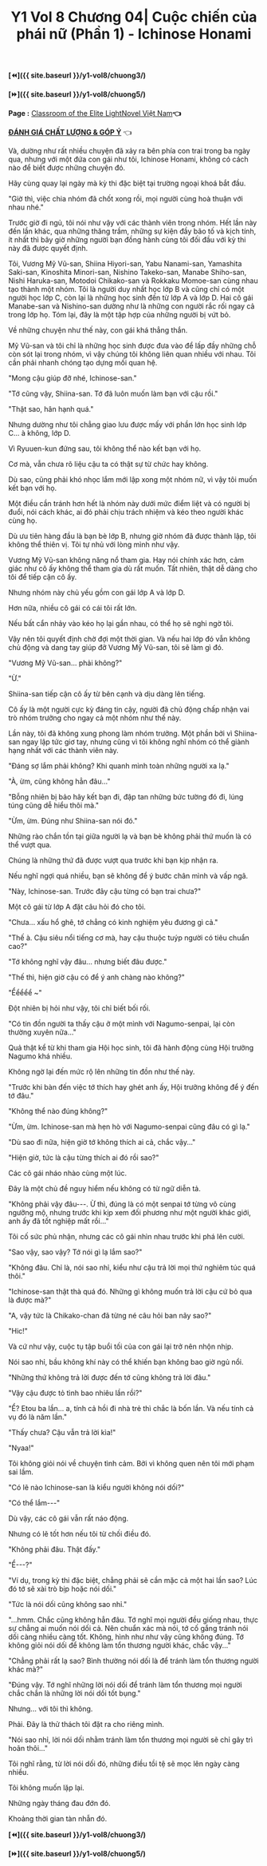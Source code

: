 ﻿---
layout: post
title: Y1 Vol 8 Chương 04| Cuộc chiến của phái nữ (Phần 1) - Ichinose Honami
permalink: /y1-vol8/chuong4/
---

**[⏪]({{ site.baseurl }}/y1-vol8/chuong3/)**

**[⏩]({{ site.baseurl }}/y1-vol8/chuong5/)**

**Page :** [Classroom of the Elite LightNovel Việt Nam](http://facebook.com/Classroom.of.the.Elite.VN)**👈**

[**ĐÁNH GIÁ CHẤT LƯỢNG & GÓP Ý**](https://bit.ly/danhgiagopy) 👈

Và, dường như rất nhiều chuyện đã xảy ra bên phía con trai trong ba ngày qua, nhưng với một đứa con gái như tôi, Ichinose Honami, không có cách nào để biết được những chuyện đó.

Hãy cùng quay lại ngày mà kỳ thi đặc biệt tại trường ngoại khoá bắt đầu.

\"Giờ thì, việc chia nhóm đã chốt xong rồi, mọi người cùng hoà thuận với nhau nhé.\"

Trước giờ đi ngủ, tôi nói như vậy với các thành viên trong nhóm. Hết lần này đến lần khác, qua những thăng trầm, những sự kiện đầy bão tố và kịch tính, ít nhất thì bây giờ những người bạn đồng hành cùng tôi đối đầu với kỳ thi này đã được quyết định.

Tôi, Vương Mỹ Vũ-san, Shiina Hiyori-san, Yabu Nanami-san, Yamashita Saki-san, Kinoshita Minori-san, Nishino Takeko-san, Manabe Shiho-san, Nishi Haruka-san, Motodoi Chikako-san và Rokkaku Momoe-san cùng nhau tạo thành một nhóm. Tôi là người duy nhất học lớp B và cũng chỉ có một người học lớp C, còn lại là những học sinh đến từ lớp A và lớp D. Hai cô gái Manabe-san và Nishino-san dường như là những con người rắc rối ngay cả trong lớp họ. Tóm lại, đây là một tập hợp của những người bị vứt bỏ.

Về những chuyện như thế này, con gái khá thẳng thắn.

Mỹ Vũ-san và tôi chỉ là những học sinh được đưa vào để lấp đầy những chỗ còn sót lại trong nhóm, vì vậy chúng tôi không liên quan nhiều với nhau. Tôi cần phải nhanh chóng tạo dựng mối quan hệ.

\"Mong cậu giúp đỡ nhé, Ichinose-san.\"

\"Tớ cũng vậy, Shiina-san. Tớ đã luôn muốn làm bạn với cậu rồi.\"

\"Thật sao, hân hạnh quá.\"

Nhưng dường như tôi chẳng giao lưu được mấy với phần lớn học sinh lớp C... à không, lớp D.

Vì Ryuuen-kun đứng sau, tôi không thể nào kết bạn với họ.

Cơ mà, vẫn chưa rõ liệu cậu ta có thật sự từ chức hay không.

Dù sao, cũng phải khó nhọc lắm mới lập xong một nhóm nữ, vì vậy tôi muốn kết bạn với họ.

Một điều cần tránh hơn hết là nhóm này dưới mức điểm liệt và có người bị đuổi, nói cách khác, ai đó phải chịu trách nhiệm và kéo theo người khác cùng họ.

Dù ưu tiên hàng đầu là bạn bè lớp B, nhưng giờ nhóm đã được thành lập, tôi không thể thiên vị. Tôi tự nhủ với lòng mình như vậy.

Vương Mỹ Vũ-san không năng nổ tham gia. Hay nói chính xác hơn, cảm giác như cô ấy không thể tham gia dù rất muốn. Tất nhiên, thật dễ dàng cho tôi để tiếp cận cô ấy.

Nhưng nhóm này chủ yếu gồm con gái lớp A và lớp D.

Hơn nữa, nhiều cô gái có cái tôi rất lớn.

Nếu bất cẩn nhảy vào kéo họ lại gần nhau, có thể họ sẽ nghi ngờ tôi.

Vậy nên tôi quyết định chờ đợi một thời gian. Và nếu hai lớp đó vẫn không chủ động và dang tay giúp đỡ Vương Mỹ Vũ-san, tôi sẽ làm gì đó.

\"Vương Mỹ Vũ-san... phải không?\"

\"Ừ.\"

Shiina-san tiếp cận cô ấy từ bên cạnh và dịu dàng lên tiếng.

Cô ấy là một người cực kỳ đáng tin cậy, người đã chủ động chấp nhận vai trò nhóm trưởng cho ngay cả một nhóm như thế này.

Lần này, tôi đã không xung phong làm nhóm trưởng. Một phần bởi vì Shiina-san ngay lập tức giơ tay, nhưng cũng vì tôi không nghĩ nhóm có thể giành hạng nhất với các thành viên này.

\"Đáng sợ lắm phải không? Khi quanh mình toàn những người xa lạ.\"

\"À, ừm, cũng không hẳn đâu\...\"

\"Bỗng nhiên bị bảo hãy kết bạn đi, đập tan những bức tường đó đi, lúng túng cũng dễ hiểu thôi mà.\"

\"Ừm, ừm. Đúng như Shiina-san nói đó.\"

Những rào chắn tồn tại giữa người lạ và bạn bè không phải thứ muốn là có thể vượt qua.

Chúng là những thứ đã được vượt qua trước khi bạn kịp nhận ra.

Nếu nghĩ ngợi quá nhiều, bạn sẽ không để ý bước chân mình và vấp ngã.

\"Này, Ichinose-san. Trước đây cậu từng có bạn trai chưa?\"

Một cô gái từ lớp A đặt câu hỏi đó cho tôi.

\"Chưa... xấu hổ ghê, tớ chẳng có kinh nghiệm yêu đương gì cả.\"

\"Thế à. Cậu siêu nổi tiếng cơ mà, hay cậu thuộc tuýp người có tiêu chuẩn cao?\"

\"Tớ không nghĩ vậy đâu... nhưng biết đâu được.\"

\"Thế thì, hiện giờ cậu có để ý anh chàng nào không?\"

\"Ểểểểể \~\"

Đột nhiên bị hỏi như vậy, tôi chỉ biết bối rối.

\"Có tin đồn người ta thấy cậu ở một mình với Nagumo-senpai, lại còn thường xuyên nữa...\"

Quả thật kể từ khi tham gia Hội học sinh, tôi đã hành động cùng Hội trưởng Nagumo khá nhiều.

Không ngờ lại đến mức rộ lên những tin đồn như thế này.

\"Trước khi bàn đến việc tớ thích hay ghét anh ấy, Hội trưởng không để ý đến tớ đâu.\"

\"Không thể nào đúng không?\"

\"Ừm, ừm. Ichinose-san mà hẹn hò với Nagumo-senpai cũng đâu có gì lạ.\"

\"Dù sao đi nữa, hiện giờ tớ không thích ai cả, chắc vậy...\"

\"Hiện giờ, tức là cậu từng thích ai đó rồi sao?\"

Các cô gái nháo nhào cùng một lúc.

Đây là một chủ đề nguy hiểm nếu không có từ ngữ diễn tả.

\"Không phải vậy đâu---. Ừ thì, đúng là có một senpai tớ từng vô cùng ngưỡng mộ, nhưng trước khi kịp xem đối phương như một người khác giới, anh ấy đã tốt nghiệp mất rồi...\"

Tôi cố sức phủ nhận, nhưng các cô gái nhìn nhau trước khi phá lên cười.

\"Sao vậy, sao vậy? Tớ nói gì lạ lắm sao?\"

\"Không đâu. Chỉ là, nói sao nhỉ, kiểu như cậu trả lời mọi thứ nghiêm túc quá thôi.\"

\"Ichinose-san thật thà quá đó. Những gì không muốn trả lời cậu cứ bỏ qua là được mà?\"

\"A, vậy tức là Chikako-chan đã từng né câu hỏi ban nãy sao?\"

\"Hic!\"

Và cứ như vậy, cuộc tụ tập buổi tối của con gái lại trở nên nhộn nhịp.

Nói sao nhỉ, bầu không khí này có thể khiến bạn không bao giờ ngủ nổi.

\"Những thứ không trả lời được đến tớ cũng không trả lời đâu.\"

\"Vậy cậu được tỏ tình bao nhiêu lần rồi?\"

\"Ể? Etou ba lần... a, tính cả hồi đi nhà trẻ thì chắc là bốn lần. Và nếu tính cả vụ đó là năm lần.\"

\"Thấy chưa? Cậu vẫn trả lời kìa!\"

\"Nyaa!\"

Tôi không giỏi nói về chuyện tình cảm. Bởi vì không quen nên tôi mới phạm sai lầm.

\"Có lẽ nào Ichinose-san là kiểu người không nói dối?\"

\"Có thể lắm---\"

Dù vậy, các cô gái vẫn rất náo động.

Nhưng có lẽ tốt hơn nếu tôi từ chối điều đó.

\"Không phải đâu. Thật đấy.\"

\"Ể---?\"

\"Ví dụ, trong kỳ thi đặc biệt, chẳng phải sẽ cần mặc cả một hai lần sao? Lúc đó tớ sẽ xài trò bịp hoặc nói dối.\"

\"Tức là nói dối cũng không sao nhỉ.\"

\"...hmm. Chắc cũng không hẳn đâu. Tớ nghĩ mọi người đều giống nhau, thực sự chẳng ai muốn nói dối cả. Nên chuẩn xác mà nói, tớ cố gắng tránh nói dối càng nhiều càng tốt. Không, hình như như vậy cũng không đúng. Tớ không giỏi nói dối để không làm tổn thương người khác, chắc vậy...\"

\"Chẳng phải rất lạ sao? Bình thường nói dối là để tránh làm tổn thương người khác mà?\"

\"Đúng vậy. Tớ nghĩ những lời nói dối để tránh làm tổn thương mọi người chắc chắn là những lời nói dối tốt bụng.\"

Nhưng... với tôi thì không.

Phải. Đây là thử thách tôi đặt ra cho riêng mình.

\"Nói sao nhỉ, lời nói dối nhằm tránh làm tổn thương mọi người sẽ chỉ gây trì hoãn thôi...\"

Tôi nghĩ rằng, từ lời nói dối đó, những điều tồi tệ sẽ mọc lên ngày càng nhiều.

Tôi không muốn lặp lại.

Những ngày tháng đau đớn đó.

Khoảng thời gian tàn nhẫn đó.

**[⏪]({{ site.baseurl }}/y1-vol8/chuong3/)**

**[⏩]({{ site.baseurl }}/y1-vol8/chuong5/)**
